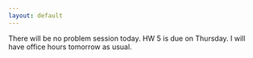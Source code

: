 ```yaml
---
layout: default
---
```


There will be no problem session today. HW 5 is due on Thursday. I will have office hours tomorrow as usual.

